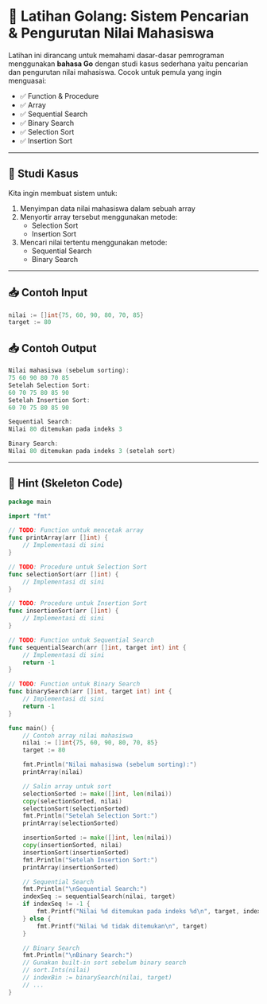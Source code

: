 # 🚀 Latihan Golang: Sistem Pencarian & Pengurutan Nilai Mahasiswa

Latihan ini dirancang untuk memahami dasar-dasar pemrograman menggunakan **bahasa Go** dengan studi kasus sederhana yaitu pencarian dan pengurutan nilai mahasiswa. Cocok untuk pemula yang ingin menguasai:

- ✅ Function & Procedure
- ✅ Array
- ✅ Sequential Search
- ✅ Binary Search
- ✅ Selection Sort
- ✅ Insertion Sort

---

## 📘 Studi Kasus

Kita ingin membuat sistem untuk:

1. Menyimpan data nilai mahasiswa dalam sebuah array
2. Menyortir array tersebut menggunakan metode:
   - Selection Sort
   - Insertion Sort
3. Mencari nilai tertentu menggunakan metode:
   - Sequential Search
   - Binary Search

---

## 📥 Contoh Input

```go
nilai := []int{75, 60, 90, 80, 70, 85}
target := 80
```

## 📥 Contoh Output
```go
Nilai mahasiswa (sebelum sorting):
75 60 90 80 70 85
Setelah Selection Sort:
60 70 75 80 85 90
Setelah Insertion Sort:
60 70 75 80 85 90

Sequential Search:
Nilai 80 ditemukan pada indeks 3

Binary Search:
Nilai 80 ditemukan pada indeks 3 (setelah sort)
```


---

## 🧱 Hint (Skeleton Code)

```go
package main

import "fmt"

// TODO: Function untuk mencetak array
func printArray(arr []int) {
	// Implementasi di sini
}

// TODO: Procedure untuk Selection Sort
func selectionSort(arr []int) {
	// Implementasi di sini
}

// TODO: Procedure untuk Insertion Sort
func insertionSort(arr []int) {
	// Implementasi di sini
}

// TODO: Function untuk Sequential Search
func sequentialSearch(arr []int, target int) int {
	// Implementasi di sini
	return -1
}

// TODO: Function untuk Binary Search
func binarySearch(arr []int, target int) int {
	// Implementasi di sini
	return -1
}

func main() {
	// Contoh array nilai mahasiswa
	nilai := []int{75, 60, 90, 80, 70, 85}
	target := 80

	fmt.Println("Nilai mahasiswa (sebelum sorting):")
	printArray(nilai)

	// Salin array untuk sort
	selectionSorted := make([]int, len(nilai))
	copy(selectionSorted, nilai)
	selectionSort(selectionSorted)
	fmt.Println("Setelah Selection Sort:")
	printArray(selectionSorted)

	insertionSorted := make([]int, len(nilai))
	copy(insertionSorted, nilai)
	insertionSort(insertionSorted)
	fmt.Println("Setelah Insertion Sort:")
	printArray(insertionSorted)

	// Sequential Search
	fmt.Println("\nSequential Search:")
	indexSeq := sequentialSearch(nilai, target)
	if indexSeq != -1 {
		fmt.Printf("Nilai %d ditemukan pada indeks %d\n", target, indexSeq)
	} else {
		fmt.Printf("Nilai %d tidak ditemukan\n", target)
	}

	// Binary Search
	fmt.Println("\nBinary Search:")
	// Gunakan built-in sort sebelum binary search
	// sort.Ints(nilai)
	// indexBin := binarySearch(nilai, target)
	// ...
}
